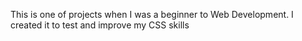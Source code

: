 This is one of projects when I was a beginner to Web Development. I created it to test and improve my CSS skills
